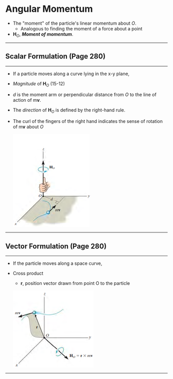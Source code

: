 # Angular Momentum

- The "moment" of the particle's linear momentum about $O$.
  - Analogous to finding the moment of a force about a point
- $\boldsymbol{H}_O$, ***Moment of momentum***.

---

## Scalar Formulation (Page 280)

---

- If a particle moves along a curve lying in the x-y plane, 

- *Magnitude* of $\boldsymbol{H}_O$ (15-12)

- *d* is the moment arm or perpendicular distance from $O$ to the line of action of m**v**.

- The *direction* of $\boldsymbol{H}_O$ is defined by the right-hand rule.

- The curl of the fingers of the right hand indicates the sense of rotation of m**v** about $O$

  ![image-20220513211740598](../static/angular-momentum-scalar.png)

---

## Vector Formulation (Page 280)

---

- If the particle moves along a space curve, 

- Cross product

  - $\boldsymbol{r}$, position vector drawn from point O to the particle

  ![image-20220513212114290](../static/angular-momentum-vector.png)

---

